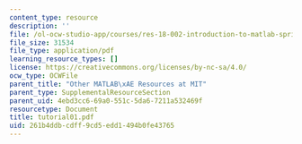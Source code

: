 ```yaml
---
content_type: resource
description: ''
file: /ol-ocw-studio-app/courses/res-18-002-introduction-to-matlab-spring-2008/261b4ddbcdff9cd5edd1494b0fe43765_tutorial01.pdf
file_size: 31534
file_type: application/pdf
learning_resource_types: []
license: https://creativecommons.org/licenses/by-nc-sa/4.0/
ocw_type: OCWFile
parent_title: "Other MATLAB\xAE Resources at MIT"
parent_type: SupplementalResourceSection
parent_uid: 4ebd3cc6-69a0-551c-5da6-7211a532469f
resourcetype: Document
title: tutorial01.pdf
uid: 261b4ddb-cdff-9cd5-edd1-494b0fe43765
---
```

